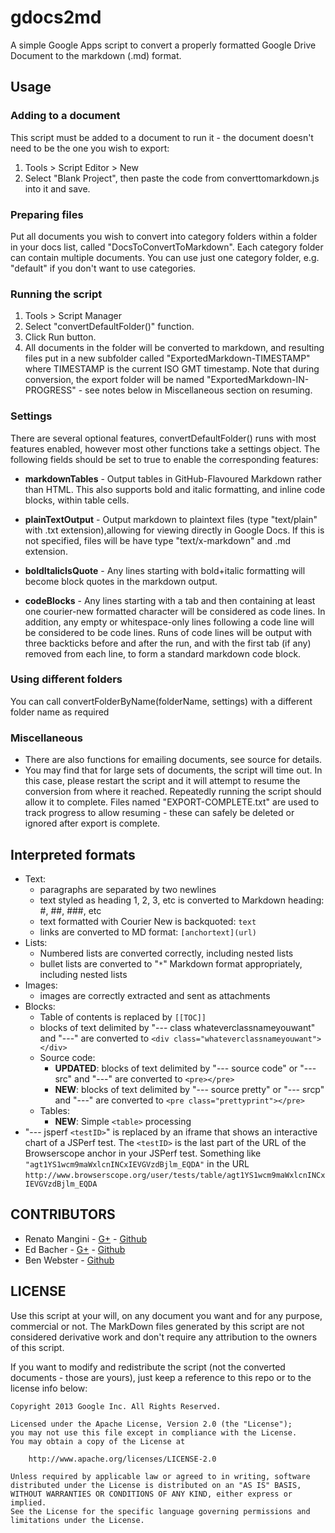 gdocs2md
========

A simple Google Apps script to convert a properly formatted Google Drive Document to the markdown (.md) format.

## Usage

### Adding to a document
This script must be added to a document to run it - the document doesn't need to be the one you wish to export:
 1. Tools > Script Editor > New
 2. Select "Blank Project", then paste the code from converttomarkdown.js into it and save.

### Preparing files
Put all documents you wish to convert into category folders within a folder in your docs list, called "DocsToConvertToMarkdown". Each category folder can contain multiple documents. You can use just one category folder, e.g. "default" if you don't want to use categories.

### Running the script
1. Tools > Script Manager
2. Select "convertDefaultFolder()" function.
3. Click Run button.
4. All documents in the folder will be converted to markdown, and resulting files put in a new subfolder called "ExportedMarkdown-TIMESTAMP" where TIMESTAMP is the current ISO GMT timestamp. Note that during conversion, the export folder will be named "ExportedMarkdown-IN-PROGRESS" - see notes below in Miscellaneous section on resuming.

### Settings
There are several optional features, convertDefaultFolder() runs with most features enabled, however most other functions take a settings object. The following fields should be set to true to enable the corresponding features:
 * **markdownTables** - Output tables in GitHub-Flavoured Markdown rather than HTML. This also supports bold and italic formatting, and inline code blocks, within table cells.

 * **plainTextOutput** - Output markdown to plaintext files (type "text/plain" with .txt extension),allowing for viewing directly in Google Docs. If this is not specified, files will be have type "text/x-markdown" and .md extension.

 * **boldItalicIsQuote** - Any lines starting with bold+italic formatting will become block quotes in the markdown output.

 * **codeBlocks** - Any lines starting with a tab and then containing at least one courier-new formatted character will be considered as code lines. In addition, any empty or whitespace-only lines following a code line will be considered to be code lines. Runs of code lines will be output with three backticks before and after the run, and with the first tab (if any) removed from each line, to form a standard markdown code block.

### Using different folders
You can call convertFolderByName(folderName, settings) with a different folder name as required

### Miscellaneous
  * There are also functions for emailing documents, see source for details.
  * You may find that for large sets of documents, the script will time out. In this case, please restart the script and it will attempt to resume the conversion from where it reached. Repeatedly running the script should allow it to complete. Files named "EXPORT-COMPLETE.txt" are used to track progress to allow resuming - these can safely be deleted or ignored after export is complete.

## Interpreted formats
  * Text:
    * paragraphs are separated by two newlines
    * text styled as heading 1, 2, 3, etc is converted to Markdown heading: #, ##, ###, etc
    * text formatted with Courier New is backquoted: ``text``
    * links are converted to MD format: `[anchortext](url)`
  * Lists:
    * Numbered lists are converted correctly, including nested lists
    * bullet lists are converted to "`*`" Markdown format appropriately, including nested lists
  * Images:
    * images are correctly extracted and sent as attachments
  * Blocks:
    * Table of contents is replaced by `[[TOC]]`
    * blocks of text delimited by "--- class whateverclassnameyouwant" and "---" are converted to `<div class="whateverclassnameyouwant"></div>`
    * Source code:
      * **UPDATED**: blocks of text delimited by "--- source code" or "--- src" and "---" are converted to `<pre></pre>`
      * **NEW**: blocks of text delimited by "--- source pretty" or "--- srcp" and "---" are converted to `<pre class="prettyprint"></pre>`
    * Tables:
      * **NEW**: Simple `<table>` processing
  * "--- jsperf `<testID>`" is replaced by an iframe that shows an interactive chart of a JSPerf test. The `<testID>` is the last part of the URL of the Browserscope anchor in your JSPerf test. Something like `"agt1YS1wcm9maWxlcnINCxIEVGVzdBjlm_EQDA"` in the URL `http://www.browserscope.org/user/tests/table/agt1YS1wcm9maWxlcnINCxIEVGVzdBjlm_EQDA`

## CONTRIBUTORS

* Renato Mangini - [G+](//google.com/+renatomangini) - [Github](//github.com/mangini)
* Ed Bacher - [G+](//plus.google.com/106923847899206957842) - [Github](//github.com/evbacher)
* Ben Webster - [Github](//github.com/trepidacious)

## LICENSE

Use this script at your will, on any document you want and for any purpose, commercial or not.
The MarkDown files generated by this script are not considered derivative work and
don't require any attribution to the owners of this script.

If you want to modify and redistribute the script (not the converted documents - those are yours),
just keep a reference to this repo or to the license info below:

```
Copyright 2013 Google Inc. All Rights Reserved.

Licensed under the Apache License, Version 2.0 (the "License");
you may not use this file except in compliance with the License.
You may obtain a copy of the License at

    http://www.apache.org/licenses/LICENSE-2.0

Unless required by applicable law or agreed to in writing, software
distributed under the License is distributed on an "AS IS" BASIS,
WITHOUT WARRANTIES OR CONDITIONS OF ANY KIND, either express or implied.
See the License for the specific language governing permissions and
limitations under the License.
```
